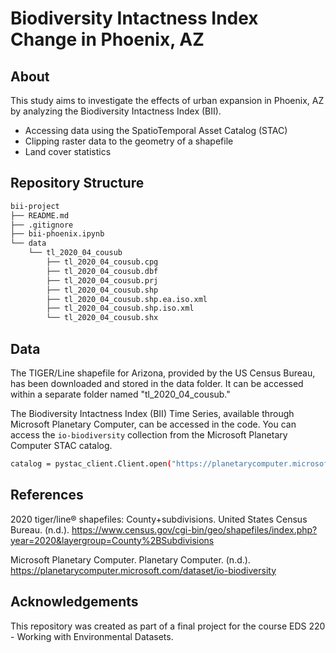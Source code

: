 # Biodiversity Intactness Index Change in Phoenix, AZ

## About
This study aims to investigate the effects of urban expansion in Phoenix, AZ by analyzing the Biodiversity Intactness Index (BII).
- Accessing data using the SpatioTemporal Asset Catalog (STAC)
- Clipping raster data to the geometry of a shapefile
- Land cover statistics

## Repository Structure
```bash
bii-project
├── README.md
├── .gitignore
├── bii-phoenix.ipynb
└── data
    └── tl_2020_04_cousub
        ├── tl_2020_04_cousub.cpg
        ├── tl_2020_04_cousub.dbf
        ├── tl_2020_04_cousub.prj
        ├── tl_2020_04_cousub.shp
        ├── tl_2020_04_cousub.shp.ea.iso.xml
        ├── tl_2020_04_cousub.shp.iso.xml
        └── tl_2020_04_cousub.shx
```

## Data
The TIGER/Line shapefile for Arizona, provided by the US Census Bureau, has been downloaded and stored in the data folder. It can be accessed within a separate folder named "tl_2020_04_cousub."

The Biodiversity Intactness Index (BII) Time Series, available through Microsoft Planetary Computer, can be accessed in the code. You can access the `io-biodiversity` collection from the Microsoft Planetary Computer STAC catalog.
```bash
catalog = pystac_client.Client.open("https://planetarycomputer.microsoft.com/api/stac/v1", modifier = planetary_computer.sign_inplace)
```

## References
2020 tiger/line® shapefiles: County+subdivisions. United States Census Bureau. (n.d.). https://www.census.gov/cgi-bin/geo/shapefiles/index.php?year=2020&layergroup=County%2BSubdivisions

Microsoft Planetary Computer. Planetary Computer. (n.d.). https://planetarycomputer.microsoft.com/dataset/io-biodiversity

## Acknowledgements
This repository was created as part of a final project for the course EDS 220 - Working with Environmental Datasets.